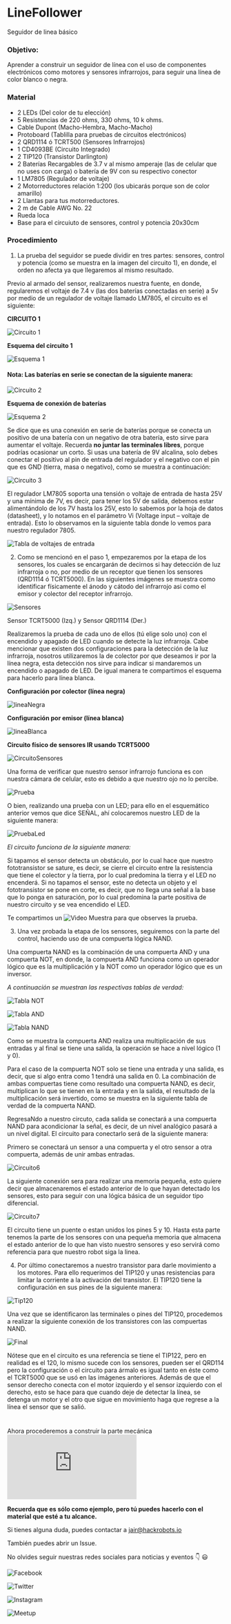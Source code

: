 # LineFollower
Seguidor de linea básico


### Objetivo:

Aprender a construir un seguidor de línea con el uso de componentes electrónicos como motores y sensores
infrarrojos, para seguir una línea de color blanco o negra.

### Material

* 2 LEDs (Del color de tu elección)
* 5 Resistencias de 220 ohms, 330 ohms, 10 k ohms.
* Cable Dupont (Macho-Hembra, Macho-Macho)
* Protoboard (Tablilla para pruebas de circuitos electrónicos)
* 2 QRD1114 ó TCRT500 (Sensores Infrarrojos)
* 1 CD4093BE (Circuito Integrado)
* 2 TIP120 (Transistor Darlington)
* 2 Baterías Recargables de 3.7 v al mismo amperaje (las de celular que no uses con carga) o batería de 9V con su
respectivo conector 
* 1 LM7805 (Regulador de voltaje) 
* 2 Motorreductores relación 1:200 (los ubicarás porque son de color amarillo) 
* 2 Llantas para tus motorreductores. 
* 2 m de Cable AWG No. 22 
* Rueda loca 
* Base para el circuiuto de sensores, control y potencia 20x30cm

### Procedimiento

1. La prueba del seguidor se puede dividir en tres partes: sensores, control y potencia (como se muestra en la imagen del circuito 1), en donde, el orden no afecta ya que llegaremos al mismo resultado.

Previo al armado del sensor, realizaremos nuestra fuente, en donde, regularemos el voltaje de 7.4 v (las dos baterías
conectadas en serie) a 5v por medio de un regulador de voltaje llamado LM7805, el circuito es el siguiente:

**CIRCUITO 1**

![Circuito 1](https://github.com/HackrobotsMX/LineFollower/blob/master/circuito1.PNG)

**Esquema del circuito 1**

![Esquema 1](https://github.com/HackrobotsMX/LineFollower/blob/master/esquema1.PNG)


#### Nota: Las baterías en serie se conectan de la siguiente manera:

![Circuito 2](https://github.com/HackrobotsMX/LineFollower/blob/master/circuito2.PNG)

**Esquema de conexión de baterías**

![Esquema 2](https://github.com/HackrobotsMX/LineFollower/blob/master/esquema2.PNG)


Se dice que es una conexión en serie de baterías porque se conecta un positivo de una batería con un negativo de otra
batería, esto sirve para aumentar el voltaje. Recuerda **no juntar las terminales libres**, porque podrías ocasionar un corto.
Si usas una batería de 9V alcalina, solo debes conectar el positivo al pin de entrada del regulador y el negativo con el pin
que es GND (tierra, masa o negativo), como se muestra a continuación:

![Circuito 3](https://github.com/HackrobotsMX/LineFollower/blob/master/circuito3.PNG)


El regulador LM7805 soporta una tensión o voltaje de entrada de hasta 25V y una mínima de 7V, es decir, para tener los
5V de salida, debemos estar alimentándolo de los 7V hasta los 25V, esto lo sabemos por la hoja de datos (datasheet), y
lo notamos en el parámetro Vi (Voltage input – voltaje de entrada). Esto lo observamos en la siguiente tabla donde lo
vemos para nuestro regulador 7805.

![Tabla de voltajes de entrada](https://github.com/HackrobotsMX/LineFollower/blob/master/TablaVI.PNG)


2. Como se mencionó en el paso 1, empezaremos por la etapa de los sensores, los cuales se encargarán de decirnos
si hay detección de luz infrarroja o no, por medio de un receptor que tienen los sensores (QRD1114 ó TCRT5000). En las
siguientes imágenes se muestra como identificar físicamente el ánodo y cátodo del infrarrojo asi como el emisor y
colector del receptor infrarrojo.

![Sensores](https://github.com/HackrobotsMX/LineFollower/blob/master/sensorinfrarrojo.png)



Sensor TCRT5000 (Izq.) y Sensor QRD1114 (Der.)


Realizaremos la prueba de cada uno de ellos (tú elige solo uno) con el encendido y apagado de LED cuando se detecte la
luz infrarroja. Cabe mencionar que existen dos configuraciones para la detección de la luz infrarroja, nosotros utilizaremos
la de colector por que deseamos ir por la línea negra, esta detección nos sirve para indicar si mandaremos un encendido
o apagado de LED. De igual manera te compartimos el esquema para hacerlo para línea blanca.


**Configuración por colector (línea negra)**

![lineaNegra](https://github.com/HackrobotsMX/LineFollower/blob/master/confColector.PNG)



**Configuración por emisor (línea blanca)**

![lineaBlanca](https://github.com/HackrobotsMX/LineFollower/blob/master/confEmisor.PNG)


**Circuito físico de sensores IR usando TCRT5000**

![CircuitoSensores](https://github.com/HackrobotsMX/LineFollower/blob/master/Circuito4.JPG)

Una forma de verificar que nuestro sensor infrarrojo funciona es con nuestra cámara de celular, esto es debido a que
nuestro ojo no lo percibe.

![Prueba](https://github.com/HackrobotsMX/LineFollower/blob/master/Circuito5.jpg)


O bien, realizando una prueba con un LED; para ello en el esquemático anterior vemos que dice SEÑAL, ahí colocaremos
nuestro LED de la siguiente manera:

![PruebaLed](https://github.com/HackrobotsMX/LineFollower/blob/master/confColectorLed.PNG)


_El circuito funciona de la siguiente manera:_

Si tapamos el sensor detecta un obstáculo, por lo cual hace que nuestro fototransistor se sature, es decir, se cierre el
circuito entre la resistencia que tiene el colector y la tierra, por lo cual predomina la tierra y el LED no encenderá.
Si no tapamos el sensor, este no detecta un objeto y el fototransistor se pone en corte, es decir, que no llega una señal a
la base que lo ponga en saturación, por lo cual predomina la parte positiva de nuestro circuito y se vea encendido el LED.

Te compartimos un ![Video Muestra](https://youtu.be/GUOZxIee6Yk) para que observes la prueba.


3. Una vez probada la etapa de los sensores, seguiremos con la parte del control, haciendo uso de una compuerta lógica
NAND.

Una compuerta NAND es la combinación de una compuerta AND y una compuerta NOT, en donde, la compuerta AND
funciona como un operador lógico que es la multiplicación y la NOT como un operador lógico que es un inversor.

_A continuación se muestran las respectivas tablas de verdad:_

![Tabla NOT](https://github.com/HackrobotsMX/LineFollower/blob/master/compuertaNot.png)

![Tabla AND](https://github.com/HackrobotsMX/LineFollower/blob/master/compuertaAnd.png)

![Tabla NAND](https://github.com/HackrobotsMX/LineFollower/blob/master/compuertaNand.png)

Como se muestra la compuerta AND realiza una multiplicación de sus entradas y al final se tiene una salida, la operación
se hace a nivel lógico (1 y 0).

Para el caso de la compuerta NOT solo se tiene una entrada y una salida, es decir, que si algo entra como 1 tendrá una salida en 0. La combinación de ambas compuertas tiene como resultado una compuerta NAND, es decir, multiplican lo que se tienen en la entrada y en la salida, el resultado de la multiplicación será invertido, como se muestra en la siguiente tabla de verdad de la compuerta NAND.

RegresaNdo a nuestro circuto, cada salida se conectará a una compuerta NAND para acondicionar la señal, es decir, de
un nivel analógico pasará a un nivel digital. El circuito para conectarlo será de la siguiente manera:

Primero se conectará un sensor a una compuerta y el otro sensor a otra compuerta, además de unir ambas entradas.

![Circuito6](https://github.com/HackrobotsMX/LineFollower/blob/master/circuito6.PNG)

La siguiente conexión sera para realizar una memoria pequeña, esto quiere decir que almacenaremos el estado anterior
de lo que hayan detectado los sensores, esto para seguir con una lógica básica de un seguidor tipo diferencial.

![Circuito7](https://github.com/HackrobotsMX/LineFollower/blob/master/circuito7.PNG)

El circuito tiene un puente o estan unidos los pines 5 y 10. Hasta esta parte tenemos la parte de los sensores con una
pequeña memoria que almacena el estado anterior de lo que han visto nuestro sensores y eso servirá como referencia
para que nuestro robot siga la linea.

4. Por último conectaremos a nuestro transistor para darle movimiento a los motores. Para ello requerimos del TIP120
y unas resistencias para limitar la corriente a la activación del transistor. El TIP120 tiene la configuración en sus pines de
la siguiente manera:

![Tip120](https://github.com/HackrobotsMX/LineFollower/blob/master/tip120.png)

Una vez que se identificaron las terminales o pines del TIP120, procedemos a realizar la siguiente conexión de los
transistores con las compuertas NAND.

![Final](https://github.com/HackrobotsMX/LineFollower/blob/master/circuitoFinal.PNG)

Nótese que en el circuito es una referencia se tiene el TIP122, pero en realidad es el 120, lo mismo sucede con los
sensores, pueden ser el QRD114 pero la configuración o el circuito para ármalo es igual tanto en éste como el TCRT5000
que se usó en las imágenes anteriores. Además de que el sensor derecho conecta con el motor izquierdo y el sensor
izquierdo con el derecho, esto se hace para que cuando deje de detectar la línea, se detenga un motor y el otro que
sigue en movimiento haga que regrese a la línea el sensor que se salió.


#

Ahora procederemos a construir la parte mecánica ![AQUÍ](https://github.com/HackrobotsMX/LineFollower/blob/master/ParteMECANICA.md)


**Recuerda que es sólo como ejemplo, pero tú puedes hacerlo con el material que esté a tu alcance.**

Si tienes alguna duda, puedes contactar a jair@hackrobots.io

También puedes abrir un Issue.


No olvides seguir nuestras redes sociales para noticias y eventos :point_down: :smiley:

![Facebook](https://www.facebook.com/HackRobotsMX/)

![Twitter](https://twitter.com/HackRobotsMX?lang=es)

![Instagram](https://www.instagram.com/hackrobotsmx/)

![Meetup](www.meetup.com/es-ES/HackrobotsMX/)

